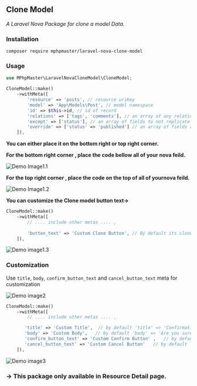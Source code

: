 ## Clone Model
*A Laravel Nova Package for clone a model Data.*

### Installation

```shell
composer require mphpmaster/laravel-nova-clone-model
```

### Usage
```php
use MPhpMaster\LaravelNovaCloneModel\CloneModel;

CloneModel::make()
    ->withMeta([
        'resource' => 'posts', // resource uriKey
        'model' => 'App\Models\Post', // model namespace
        'id' => $this->id, // id of record
        'relations' => ['tags', 'comments'], // an array of any relations to load (nullable).
        'except' => ['status'], // an array of fields to not replicate (nullable).
        'override' => ['status' => 'published'] // an array of fields and values which will be set on the modal after Cloning(nullable).
    ]),
```

**You can either place it on the bottom right or top right corner.**

**For the bottom right corner , place the code bellow all of your nova feild.**

![Demo Image1.1](https://live.staticflickr.com/65535/49716165116_6b114252ab_k.jpg)

**For the top right corner , place the code on the top of all of yournova feild.**

![Demo Image1.2](https://live.staticflickr.com/65535/49716480142_078255a179_k.jpg)

**You can customize the Clone model button text→**

```php
CloneModel::make()
    ->withMeta([
        // .... include other metas .... ,
        
        'button_text' => 'Custom Clone Button', // By default its clone  icon.
    ]),
```

![Demo image1.3](https://live.staticflickr.com/65535/49716481277_77624978f8_k.jpg)

### Customization

Use `title`, `body`, `confirm_button_text` and `cancel_button_text` meta for customization

![Demo image2](https://live.staticflickr.com/65535/49711939342_756c8d63ac_k.jpg)

```php
CloneModel::make()
    ->withMeta([
        // .... include other metas .... ,

       'title' => 'Custom Title',  // by default 'title' => 'Confirmation'
       'body' => 'Custom Body',   // by default 'body' => 'Are you sure ?'
       'confirm_button_text' => 'Custom Confirm Button' ,   // by default 'confirm_button_text' => 'Clone'
       'cancel_button_text' => 'Custom Cancel Button'   // by default 'cancel_button_text'  => 'Cancel'
    ]),
```

![Demo image3](https://live.staticflickr.com/65535/49711922942_0d73f97285_k.jpg)

### → This package only available in Resource Detail page.
